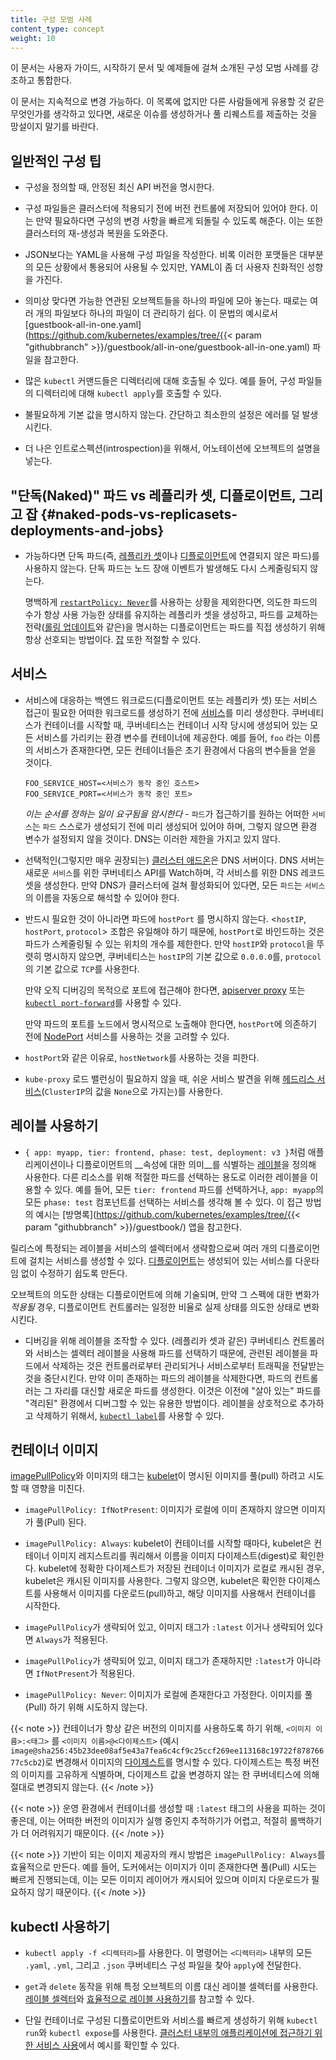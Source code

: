 ```yaml
---
title: 구성 모범 사례
content_type: concept
weight: 10
---
```


<!-- overview -->
이 문서는 사용자 가이드, 시작하기 문서 및 예제들에 걸쳐 소개된 구성 모범 사례를 강조하고 통합한다.

이 문서는 지속적으로 변경 가능하다. 이 목록에 없지만 다른 사람들에게 유용할 것 같은 무엇인가를 생각하고 있다면, 새로운 이슈를 생성하거나 풀 리퀘스트를 제출하는 것을 망설이지 말기를 바란다.


<!-- body -->
## 일반적인 구성 팁

- 구성을 정의할 때, 안정된 최신 API 버전을 명시한다.

- 구성 파일들은 클러스터에 적용되기 전에 버전 컨트롤에 저장되어 있어야 한다. 이는 만약 필요하다면 구성의 변경 사항을 빠르게 되돌릴 수 있도록 해준다. 이는 또한 클러스터의 재-생성과 복원을 도와준다.

- JSON보다는 YAML을 사용해 구성 파일을 작성한다. 비록 이러한 포맷들은 대부분의 모든 상황에서 통용되어 사용될 수 있지만, YAML이 좀 더 사용자 친화적인 성향을 가진다.

- 의미상 맞다면 가능한 연관된 오브젝트들을 하나의 파일에 모아 놓는다. 때로는 여러 개의 파일보다 하나의 파일이 더 관리하기 쉽다. 이 문법의 예시로서 [guestbook-all-in-one.yaml](https://github.com/kubernetes/examples/tree/{{< param "githubbranch" >}}/guestbook/all-in-one/guestbook-all-in-one.yaml) 파일을 참고한다.

- 많은 `kubectl` 커맨드들은 디렉터리에 대해 호출될 수 있다. 예를 들어, 구성 파일들의 디렉터리에 대해 `kubectl apply`를 호출할 수 있다.

- 불필요하게 기본 값을 명시하지 않는다. 간단하고 최소한의 설정은 에러를 덜 발생시킨다.

- 더 나은 인트로스펙션(introspection)을 위해서, 어노테이션에 오브젝트의 설명을 넣는다.


## "단독(Naked)" 파드 vs 레플리카 셋, 디플로이먼트, 그리고 잡 {#naked-pods-vs-replicasets-deployments-and-jobs}

- 가능하다면 단독 파드(즉, [레플리카 셋](/ko/docs/concepts/workloads/controllers/replicaset/)이나 [디플로이먼트](/ko/docs/concepts/workloads/controllers/deployment/)에 연결되지 않은 파드)를 사용하지 않는다. 단독 파드는 노드 장애 이벤트가 발생해도 다시 스케줄링되지 않는다.

  명백하게 [`restartPolicy: Never`](/ko/docs/concepts/workloads/pods/pod-lifecycle/#재시작-정책)를 사용하는 상황을 제외한다면, 의도한 파드의 수가 항상 사용 가능한 상태를 유지하는 레플리카 셋을 생성하고, 파드를 교체하는 전략([롤링 업데이트](/ko/docs/concepts/workloads/controllers/deployment/#디플로이먼트-롤링-업데이트)와 같은)을 명시하는 디플로이먼트는 파드를 직접 생성하기 위해 항상 선호되는 방법이다. [잡](/ko/docs/concepts/workloads/controllers/jobs-run-to-completion/) 또한 적절할 수 있다.


## 서비스

- 서비스에 대응하는 백엔드 워크로드(디플로이먼트 또는 레플리카 셋) 또는 서비스 접근이 필요한 어떠한 워크로드를 생성하기 전에 [서비스](/ko/docs/concepts/services-networking/service/)를 미리 생성한다. 쿠버네티스가 컨테이너를 시작할 때, 쿠버네티스는 컨테이너 시작 당시에 생성되어 있는 모든 서비스를 가리키는 환경 변수를 컨테이너에 제공한다. 예를 들어, `foo` 라는 이름의 서비스가 존재한다면, 모든 컨테이너들은 초기 환경에서 다음의 변수들을 얻을 것이다.

  ```shell
  FOO_SERVICE_HOST=<서비스가 동작 중인 호스트>
  FOO_SERVICE_PORT=<서비스가 동작 중인 포트>
  ```

  *이는 순서를 정하는 일이 요구됨을 암시한다* - `파드`가 접근하기를 원하는 어떠한 `서비스`는 `파드` 스스로가 생성되기 전에 미리 생성되어 있어야 하며, 그렇지 않으면 환경 변수가 설정되지 않을 것이다. DNS는 이러한 제한을 가지고 있지 않다.

- 선택적인(그렇지만 매우 권장되는) [클러스터 애드온](/docs/concepts/cluster-administration/addons/)은 DNS 서버이다.
DNS 서버는 새로운 `서비스`를 위한 쿠버네티스 API를 Watch하며, 각 서비스를 위한 DNS 레코드 셋을 생성한다. 만약 DNS가 클러스터에 걸쳐 활성화되어 있다면, 모든 `파드`는 `서비스`의 이름을 자동으로 해석할 수 있어야 한다.

- 반드시 필요한 것이 아니라면 파드에 `hostPort` 를 명시하지 않는다. <`hostIP`, `hostPort`, `protocol`> 조합은 유일해야 하기 때문에, `hostPort`로 바인드하는 것은 파드가 스케줄링될 수 있는 위치의 개수를 제한한다. 만약 `hostIP`와 `protocol`을 뚜렷히 명시하지 않으면, 쿠버네티스는 `hostIP`의 기본 값으로 `0.0.0.0`를, `protocol`의 기본 값으로 `TCP`를 사용한다.

  만약 오직 디버깅의 목적으로 포트에 접근해야 한다면, [apiserver proxy](/ko/docs/tasks/access-application-cluster/access-cluster/#수작업으로-apiserver-proxy-url을-구축) 또는 [`kubectl port-forward`](/ko/docs/tasks/access-application-cluster/port-forward-access-application-cluster/)를 사용할 수 있다.

  만약 파드의 포트를 노드에서 명시적으로 노출해야 한다면, `hostPort`에 의존하기 전에 [NodePort](/ko/docs/concepts/services-networking/service/#nodeport) 서비스를 사용하는 것을 고려할 수 있다.

- `hostPort`와 같은 이유로, `hostNetwork`를 사용하는 것을 피한다.

- `kube-proxy` 로드 밸런싱이 필요하지 않을 때, 쉬운 서비스 발견을 위해 [헤드리스 서비스](/ko/docs/concepts/services-networking/service/#헤드리스-headless-서비스)(`ClusterIP`의 값을 `None`으로 가지는)를 사용한다.

## 레이블 사용하기

- `{ app: myapp, tier: frontend, phase: test, deployment: v3 }`처럼 애플리케이션이나 디플로이먼트의 __속성에 대한 의미__를 식별하는 [레이블](/ko/docs/concepts/overview/working-with-objects/labels/)을 정의해 사용한다. 다른 리소스를 위해 적절한 파드를 선택하는 용도로 이러한 레이블을 이용할 수 있다. 예를 들어, 모든 `tier: frontend` 파드를 선택하거나, `app: myapp`의 모든 `phase: test` 컴포넌트를 선택하는 서비스를 생각해 볼 수 있다. 이 접근 방법의 예시는 [방명록](https://github.com/kubernetes/examples/tree/{{< param "githubbranch" >}}/guestbook/) 앱을 참고한다.

릴리스에 특정되는 레이블을 서비스의 셀렉터에서 생략함으로써 여러 개의 디플로이먼트에 걸치는 서비스를 생성할 수 있다. [디플로이먼트](/ko/docs/concepts/workloads/controllers/deployment/)는 생성되어 있는 서비스를 다운타임 없이 수정하기 쉽도록 만든다.

오브젝트의 의도한 상태는 디플로이먼트에 의해 기술되며, 만약 그 스펙에 대한 변화가 _적용될_ 경우, 디플로이먼트 컨트롤러는 일정한 비율로 실제 상태를 의도한 상태로 변화시킨다.

- 디버깅을 위해 레이블을 조작할 수 있다. (레플리카 셋과 같은) 쿠버네티스 컨트롤러와 서비스는 셀렉터 레이블을 사용해 파드를 선택하기 때문에, 관련된 레이블을 파드에서 삭제하는 것은 컨트롤러로부터 관리되거나 서비스로부터 트래픽을 전달받는 것을 중단시킨다. 만약 이미 존재하는 파드의 레이블을 삭제한다면, 파드의 컨트롤러는 그 자리를 대신할 새로운 파드를 생성한다. 이것은 이전에 "살아 있는" 파드를 "격리된" 환경에서 디버그할 수 있는 유용한 방법이다. 레이블을 상호적으로 추가하고 삭제하기 위해서, [`kubectl label`](/docs/reference/generated/kubectl/kubectl-commands#label)를 사용할 수 있다.

## 컨테이너 이미지

[imagePullPolicy](/ko/docs/concepts/containers/images/#이미지-업데이트)와 이미지의 태그는 [kubelet](/docs/admin/kubelet/)이 명시된 이미지를 풀(pull) 하려고 시도할 때 영향을 미친다.

- `imagePullPolicy: IfNotPresent`: 이미지가 로컬에 이미 존재하지 않으면 이미지가 풀(Pull) 된다.

- `imagePullPolicy: Always`: kubelet이 컨테이너를 시작할 때마다, kubelet은 컨테이너 이미지 레지스트리를 쿼리해서 이름을 이미지 다이제스트(digest)로 확인한다. kubelet에 정확한 다이제스트가 저장된 컨테이너 이미지가 로컬로 캐시된 경우, kubelet은 캐시된 이미지를 사용한다. 그렇지 않으면, kubelet은 확인한 다이제스트를 사용해서 이미지를 다운로드(pull)하고, 해당 이미지를 사용해서 컨테이너를 시작한다.

- `imagePullPolicy`가 생략되어 있고, 이미지 태그가 `:latest` 이거나 생략되어 있다면 `Always`가 적용된다.

- `imagePullPolicy`가 생략되어 있고, 이미지 태그가 존재하지만 `:latest`가 아니라면 `IfNotPresent`가 적용된다.

- `imagePullPolicy: Never`: 이미지가 로컬에 존재한다고 가정한다. 이미지를 풀(Pull) 하기 위해 시도하지 않는다.

{{< note >}}
컨테이너가 항상 같은 버전의 이미지를 사용하도록 하기 위해, `<이미지 이름>:<태그>` 를 `<이미지 이름>@<다이제스트>` (예시 `image@sha256:45b23dee08af5e43a7fea6c4cf9c25ccf269ee113168c19722f87876677c5cb2`)로 변경해서 이미지의 [다이제스트](https://docs.docker.com/engine/reference/commandline/pull/#pull-an-image-by-digest-immutable-identifier)를 명시할 수 있다. 다이제스트는 특정 버전의 이미지를 고유하게 식별하며, 다이제스트 값을 변경하지 않는 한 쿠버네티스에 의해 절대로 변경되지 않는다.
{{< /note >}}

{{< note >}}
운영 환경에서 컨테이너를 생성할 때 `:latest` 태그의 사용을 피하는 것이 좋은데, 이는 어떠한 버전의 이미지가 실행 중인지 추적하기가 어렵고, 적절히 롤백하기가 더 어려워지기 때문이다.
{{< /note >}}

{{< note >}}
기반이 되는 이미지 제공자의 캐시 방법은 `imagePullPolicy: Always`를 효율적으로 만든다. 예를 들어, 도커에서는 이미지가 이미 존재한다면 풀(Pull) 시도는 빠르게 진행되는데, 이는 모든 이미지 레이어가 캐시되어 있으며 이미지 다운로드가 필요하지 않기 때문이다.
{{< /note >}}

## kubectl 사용하기

- `kubectl apply -f <디렉터리>`를 사용한다. 이 명령어는 `<디렉터리>` 내부의 모든 `.yaml`, `.yml`, 그리고 `.json` 쿠버네티스 구성 파일을 찾아 `apply`에 전달한다.

- `get`과 `delete` 동작을 위해 특정 오브젝트의 이름 대신 레이블 셀렉터를 사용한다. [레이블 셀렉터](/ko/docs/concepts/overview/working-with-objects/labels/#레이블-셀렉터)와 [효율적으로 레이블 사용하기](/docs/concepts/cluster-administration/manage-deployment/#using-labels-effectively)를 참고할 수 있다.

- 단일 컨테이너로 구성된 디플로이먼트와 서비스를 빠르게 생성하기 위해 `kubectl run`와 `kubectl expose`를 사용한다. [클러스터 내부의 애플리케이션에 접근하기 위한 서비스 사용](/docs/tasks/access-application-cluster/service-access-application-cluster/)에서 예시를 확인할 수 있다.


